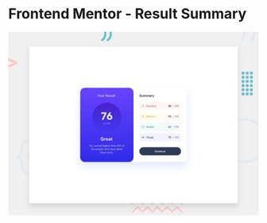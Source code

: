 # Frontend Mentor - Result Summary

![Design preview for the result summary coding challenge](./design/desktop-preview.jpg)
